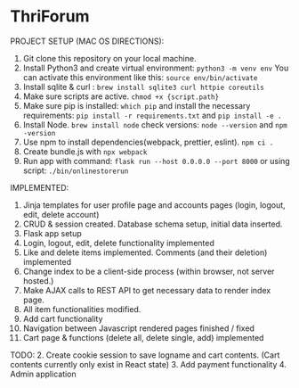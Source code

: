 # ThriForum

PROJECT SETUP (MAC OS DIRECTIONS): 

1. Git clone this repository on your local machine. 
2. Install Python3 and create virtual environment: ``` python3 -m venv env ``` You can activate this environment like this: ``` source env/bin/activate ```
3. Install sqlite & curl : ```brew install sqlite3 curl httpie coreutils```
4.  Make sure scripts are active. ```chmod +x {script.path} ```
5.  Make sure pip is installed: ``` which pip ``` and install the necessary requirements: ```pip install -r requirements.txt``` and ```pip install -e . ```
6.  Install Node. ``` brew install node ``` check versions: ``` node --version ``` and ``` npm -version ```
7.  Use npm to install dependencies(webpack, prettier, eslint). ``` npm ci . ```
8.  Create bundle.js with ``` npx webpack ``` 
9.  Run app with command: ``` flask run --host 0.0.0.0 --port 8000 ``` or using script: ``` ./bin/onlinestorerun ```


IMPLEMENTED: 

1. Jinja templates for user profile page and accounts pages (login, logout, edit, delete account)
2. CRUD & session created. Database schema setup, initial data inserted. 
3. Flask app setup
4. Login, logout, edit, delete functionality implemented
5. Like and delete items implemented. Comments (and their deletion) implemented
6. Change index to be a client-side process (within browser, not server hosted.) 
7. Make AJAX calls to REST API to get necessary data to render index page. 
8. All item functionalities modified. 
9. Add cart functionality 
10. Navigation between Javascript rendered pages finished / fixed
11. Cart page & functions (delete all, delete single, add) implemented 

TODO: 
2. Create cookie session to save logname and cart contents. (Cart contents currently only exist in React state)
3. Add payment functionality 
4. Admin application 
